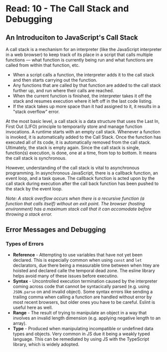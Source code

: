 # Read: 10 - The Call Stack and Debugging

## An Introduciton to JavaScript's Call Stack

A call stack is a mechanism for an interpreter (like the JavaScript interpreter in a web browser) to keep track of its place in a script that calls multiple functions — what function is currently being run and what functions are called from within that function, etc.

- When a script calls a function, the interpreter adds it to the call stack and then starts carrying out the function.
- Any functions that are called by that function are added to the call stack further up, and run where their calls are reached.
- When the current function is finished, the interpreter takes it off the stack and resumes execution where it left off in the last code listing.
- If the stack takes up more space than it had assigned to it, it results in a "stack overflow" error.

At the most basic level, a call stack is a data structure that uses the Last In, First Out (LIFO) principle to temporarily store and manage function invocations. A runtime starts with an empty call stack. Whenever a function is invoked, it is automatically added to the Call Stack. Once the function has executed all of its code, it is automatically removed from the call stack. Ultimately, the stack is empty again. Since the call stack is single, function(s) execution, is done, one at a time, from top to bottom. It means the call stack is synchronous.

However, understanding of the call stack is vital to asynchronous programming. In asynchronous JavaScript, there is a callback function, an event loop, and a task queue. The callback function is acted upon by the call stack during execution after the call back function has been pushed to the stack by the event loop.

_Note: A stack overflow occurs when there is a recursive function (a function that calls itself) without an exit point. The browser (hosting environment) has a maximum stack call that it can accomodate before throwing a stack error._

## Error Messages and Debugging

### Types of Errors

- **Reference** - Attempting to use variables that have not yet been declared. This is especially common when using `const` and `let` declarators, due there being a measurable time between when htey are hoisted and declared calle the temporal dead zone. The esline library helps avoid many of these issues before executino.
- **Syntax** - Uncontrolled execution termination caused by the interpreter coming across code that cannot be syntacically parsed (e.g. using `JSON.parse` on and invalid object). Some syntax errors like sending a trailing comma when calling a function are handled without error by most recent browsers, but older ones you have to be careful. Eslint is useful here as well.
- **Range** - The result of trying to manipulate an object in a way that involves an invalid length dimension (e.g. applying negative length to an array).
- **Type** - Produced when manipulating incompatible or undefined data types and objects. Very common in JS due it being a weakly typed language. This can be remediated by using JS with the TypeScript library, which is widely adopted.
